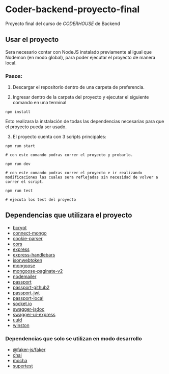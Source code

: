 # Coder-backend-proyecto-final

Proyecto final del curso de _CODERHOUSE_ de Backend

## Usar el proyecto

Sera necesario contar con NodeJS instalado previamente al igual que Nodemon (en modo global), para poder ejecutar el proyecto de manera local.

### Pasos:

1. Descargar el repositorio dentro de una carpeta de preferencia.
  
2. Ingresar dentro de la carpeta del proyecto y ejecutar el siguiente comando en una terminal

```
npm install
```
Esto realizara la instalación de todas las dependencias necesarias para que el proyecto pueda ser usado.
 
3. El proyecto cuenta con 3 scripts principales:

```
npm run start

# con este comando podras correr el proyecto y probarlo.

npm run dev

# con este comando podras correr el proyecto e ir realizando modificaciones las cuales sera reflejadas sin necesidad de volver a correr el script.

npm run test

# ejecuta los test del proyecto
```

## Dependencias que utilizara el proyecto

+ [bcrypt](https://www.npmjs.com/package/bcrypt)
+ [connect-mongo](https://www.npmjs.com/package/connect-mongo)
+ [cookie-parser](https://www.npmjs.com/package/cookie-parser)
+ [cors](https://www.npmjs.com/package/cors)
+ [express](https://www.npmjs.com/package/express)
+ [express-handlebars](https://www.npmjs.com/package/express-handlebars)
+ [jsonwebtoken](https://www.npmjs.com/package/jsonwebtoken)
+ [mongoose](https://www.npmjs.com/package/mongoose)
+ [mongoose-paginate-v2](https://www.npmjs.com/package/mongoose-paginate-v2)
+ [nodemailer](https://www.npmjs.com/package/nodemailer)
+ [passport](https://www.npmjs.com/package/passport)
+ [passport-github2](https://www.passportjs.org/packages/passport-github2/)
+ [passport-jwt](https://www.passportjs.org/packages/passport-jwt/)
+ [passport-local](https://www.passportjs.org/howtos/password/)
+ [socket.io](https://www.npmjs.com/package/socket.io)
+ [swagger-jsdoc](https://www.npmjs.com/package/swagger-jsdoc)
+ [swagger-ui-express](https://www.npmjs.com/package/swagger-ui-express)
+ [uuid](https://www.npmjs.com/package/uuid)
+ [winston](https://www.npmjs.com/package/winston)

### Dependencias que solo se utilizan en modo desarrollo

+ [@faker-js/faker](https://www.npmjs.com/package/@faker-js/faker)
+ [chai](https://www.chaijs.com/guide/installation/)
+ [mocha](https://mochajs.org/#installation)
+ [supertest](https://www.npmjs.com/package/supertest)
